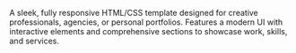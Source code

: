 A sleek, fully responsive HTML/CSS template designed for creative professionals, agencies, or personal portfolios. Features a modern UI with interactive elements and comprehensive sections to showcase work, skills, and services.
